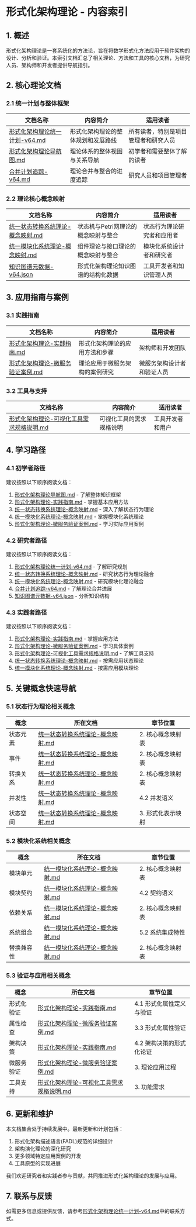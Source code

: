 # 形式化架构理论 - 内容索引

## 1. 概述

形式化架构理论是一套系统化的方法论，旨在将数学形式化方法应用于软件架构的设计、分析和验证。本索引文档汇总了相关理论、方法和工具的核心文档，为研究人员、架构师和开发者提供导航指引。

## 2. 核心理论文档

### 2.1 统一计划与整体框架

| 文档名称 | 内容简介 | 适用读者 |
|---------|---------|---------|
| [形式化架构理论统一计划-v64.md](形式化架构理论统一计划-v64.md) | 形式化架构理论的整体规划和发展路线 | 所有读者，特别是项目管理者和研究人员 |
| [形式化架构理论导航图.md](形式化架构理论导航图.md) | 理论体系的整体视图与关系导航 | 初学者和需要整体了解的读者 |
| [合并计划追踪-v64.md](合并计划追踪-v64.md) | 理论合并与整合的进度追踪 | 研究人员和项目管理者 |

### 2.2 理论核心概念映射

| 文档名称 | 内容简介 | 适用读者 |
|---------|---------|---------|
| [统一状态转换系统理论-概念映射.md](统一状态转换系统理论-概念映射.md) | 状态机与Petri网理论的概念映射与整合 | 状态行为理论研究者和应用者 |
| [统一模块化系统理论-概念映射.md](统一模块化系统理论-概念映射.md) | 组件理论与接口理论的概念映射与整合 | 模块化系统设计者和研究者 |
| [知识图谱元数据-v64.json](知识图谱元数据-v64.json) | 形式化架构理论知识图谱的结构化数据 | 工具开发者和知识管理人员 |

## 3. 应用指南与案例

### 3.1 实践指南

| 文档名称 | 内容简介 | 适用读者 |
|---------|---------|---------|
| [形式化架构理论-实践指南.md](形式化架构理论-实践指南.md) | 形式化架构理论的应用方法和步骤 | 架构师和开发团队 |
| [形式化架构理论-微服务验证案例.md](形式化架构理论-微服务验证案例.md) | 理论应用于微服务架构的案例研究 | 微服务架构设计者和验证人员 |

### 3.2 工具与支持

| 文档名称 | 内容简介 | 适用读者 |
|---------|---------|---------|
| [形式化架构理论-可视化工具需求规格说明.md](形式化架构理论-可视化工具需求规格说明.md) | 可视化工具的需求规格说明 | 工具开发者和用户 |

## 4. 学习路径

### 4.1 初学者路径

建议按照以下顺序阅读文档：

1. [形式化架构理论导航图.md](形式化架构理论导航图.md) - 了解整体知识框架
2. [形式化架构理论-实践指南.md](形式化架构理论-实践指南.md) - 掌握基本应用方法
3. [统一状态转换系统理论-概念映射.md](统一状态转换系统理论-概念映射.md) - 深入了解状态行为理论
4. [统一模块化系统理论-概念映射.md](统一模块化系统理论-概念映射.md) - 掌握模块化系统理论
5. [形式化架构理论-微服务验证案例.md](形式化架构理论-微服务验证案例.md) - 学习实际应用案例

### 4.2 研究者路径

建议按照以下顺序阅读文档：

1. [形式化架构理论统一计划-v64.md](形式化架构理论统一计划-v64.md) - 了解研究规划
2. [统一状态转换系统理论-概念映射.md](统一状态转换系统理论-概念映射.md) - 研究状态行为理论融合
3. [统一模块化系统理论-概念映射.md](统一模块化系统理论-概念映射.md) - 研究模块化理论融合
4. [合并计划追踪-v64.md](合并计划追踪-v64.md) - 了解理论合并进展
5. [知识图谱元数据-v64.json](知识图谱元数据-v64.json) - 分析知识结构

### 4.3 实践者路径

建议按照以下顺序阅读文档：

1. [形式化架构理论-实践指南.md](形式化架构理论-实践指南.md) - 掌握应用方法
2. [形式化架构理论-微服务验证案例.md](形式化架构理论-微服务验证案例.md) - 学习具体案例
3. [形式化架构理论-可视化工具需求规格说明.md](形式化架构理论-可视化工具需求规格说明.md) - 了解工具支持
4. [统一状态转换系统理论-概念映射.md](统一状态转换系统理论-概念映射.md) - 按需应用状态理论
5. [统一模块化系统理论-概念映射.md](统一模块化系统理论-概念映射.md) - 按需应用模块理论

## 5. 关键概念快速导航

### 5.1 状态行为理论相关概念

| 概念 | 所在文档 | 章节位置 |
|------|---------|---------|
| 状态元素 | [统一状态转换系统理论-概念映射.md](统一状态转换系统理论-概念映射.md) | 2. 核心概念映射表 |
| 事件 | [统一状态转换系统理论-概念映射.md](统一状态转换系统理论-概念映射.md) | 2. 核心概念映射表 |
| 转换关系 | [统一状态转换系统理论-概念映射.md](统一状态转换系统理论-概念映射.md) | 2. 核心概念映射表 |
| 并发性 | [统一状态转换系统理论-概念映射.md](统一状态转换系统理论-概念映射.md) | 4.2 并发语义 |
| 状态空间 | [统一状态转换系统理论-概念映射.md](统一状态转换系统理论-概念映射.md) | 3. 形式化表示映射 |

### 5.2 模块化系统相关概念

| 概念 | 所在文档 | 章节位置 |
|------|---------|---------|
| 模块单元 | [统一模块化系统理论-概念映射.md](统一模块化系统理论-概念映射.md) | 2. 核心概念映射表 |
| 模块契约 | [统一模块化系统理论-概念映射.md](统一模块化系统理论-概念映射.md) | 4.2 契约语义 |
| 依赖关系 | [统一模块化系统理论-概念映射.md](统一模块化系统理论-概念映射.md) | 2. 核心概念映射表 |
| 系统组合 | [统一模块化系统理论-概念映射.md](统一模块化系统理论-概念映射.md) | 5.2 系统集成特性 |
| 替换兼容性 | [统一模块化系统理论-概念映射.md](统一模块化系统理论-概念映射.md) | 2. 核心概念映射表 |

### 5.3 验证与应用相关概念

| 概念 | 所在文档 | 章节位置 |
|------|---------|---------|
| 形式化验证 | [形式化架构理论-实践指南.md](形式化架构理论-实践指南.md) | 4.1 形式化属性定义与验证 |
| 属性检查 | [形式化架构理论-微服务验证案例.md](形式化架构理论-微服务验证案例.md) | 3.3 形式化属性验证 |
| 架构决策 | [形式化架构理论-实践指南.md](形式化架构理论-实践指南.md) | 4.2 架构决策的形式化论证 |
| 微服务验证 | [形式化架构理论-微服务验证案例.md](形式化架构理论-微服务验证案例.md) | 3. 理论应用过程 |
| 工具支持 | [形式化架构理论-可视化工具需求规格说明.md](形式化架构理论-可视化工具需求规格说明.md) | 3. 功能需求 |

## 6. 更新和维护

本文档集合处于持续发展中。最新更新和计划包括：

1. 形式化架构描述语言(FADL)规范的详细设计
2. 架构演化理论的深化研究
3. 更多领域特定应用案例的开发
4. 工具原型的实现进展

我们欢迎研究者和实践者参与贡献，共同推进形式化架构理论的发展与应用。

## 7. 联系与反馈

如需更多信息或提供反馈，请参考[形式化架构理论统一计划-v64.md](形式化架构理论统一计划-v64.md)中的联系方式。

